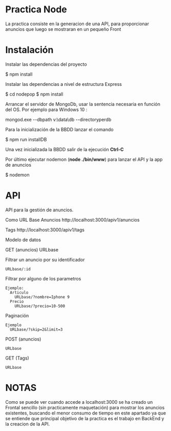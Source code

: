 # Practica Node

La practica consiste en la generacion de una API, para proporcionar anuncios que luego se mostraran en un pequeño Front

# Instalación

Instalar las dependencias del proyecto

$ npm install

Instalar las dependencias a nivel de estructura Express

$ cd nodepop
$ npm install

Arrancar el servidor de MongoDb, usar la sentencia necesaria en función del OS. Por ejemplo para Windows 10 :

mongod.exe --dbpath v:\data\db --directoryperdb

Para la inicialización de la BBDD lanzar el comando

$ npm run installDB

Una vez inicializada la BBDD salir de la ejecución  **Ctrl-C** 

Por último ejecutar nodemon (**node ./bin/www**) para lanzar el API y la app de anuncios

$ nodemon

# API
API para la gestión de anuncios.

Como URL Base
Anuncios
  http://localhost:3000/apiv1/anuncios

Tags
  http://localhost:3000/apiv1/tags

Modelo de datos

GET (anuncios)
  URLbase

  Filtrar un anuncio por su identificador

    URLbase/:id

  Filtrar por alguno de los parametros
    
    Ejemplo:
      Articulo
        URLbase/?nombre=Iphone 9
      Precio
        URLbase/?precio=10-500
  Paginación
    
    Ejemplo
      URLbase/?skip=2&limit=3

POST (anuncios)
  
    URLbase

GET (Tags)
  
    URLbase

# NOTAS
Como se puede ver cuando accede a localhost:3000 se ha creado un Frontal sencillo (sin practicamente maquetación) para mostrar los anuncios existentes, buscando el menor consumo de tiempo en este apartado ya que se entiende que principal objetivo de la practica es el trabajo en BackEnd y la creacion de la API.
